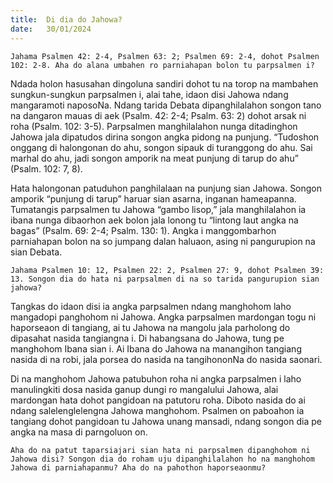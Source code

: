 ```yaml
---
title:  Di dia do Jahowa?
date:   30/01/2024
---
```


`Jahama Psalmen 42: 2-4, Psalmen 63: 2; Psalmen 69: 2-4, dohot Psalmen 102: 2-8. Aha do alana umbahen ro parniahapan bolon tu parpsalmen i?`

Ndada holon hasusahan dingoluna sandiri dohot tu na torop na mambahen sungkun-sungkun parpsalmen i, alai tahe, idaon disi Jahowa ndang mangaramoti naposoNa. Ndang tarida Debata dipanghilalahon songon tano na dangaron mauas di aek (Psalm. 42: 2-4; Psalm. 63: 2) dohot arsak ni roha (Psalm. 102: 3-5). Parpsalmen manghilalahon nunga ditadinghon Jahowa jala dipatudos dirina songon angka pidong na punjung. “Tudoshon onggang di halongonan do ahu, songon sipauk di turanggong do ahu. Sai marhal do ahu, jadi songon amporik na meat punjung di tarup do ahu” (Psalm. 102: 7, 8).

Hata halongonan patuduhon panghilalaan na punjung sian Jahowa. Songon amporik “punjung di tarup” haruar sian asarna, inganan hameapanna. Tumatangis parpsalmen tu Jahowa “gambo lisop,” jala manghilalahon ia ibana nunga dibaorhon aek bolon jala lonong tu “lintong laut angka na bagas” (Psalm. 69: 2-4; Psalm. 130: 1). Angka i manggombarhon parniahapan bolon na so jumpang dalan haluaon, asing ni pangurupion na sian Debata.

`Jahama Psalmen 10: 12, Psalmen 22: 2, Psalmen 27: 9, dohot Psalmen 39: 13. Songon dia do hata ni parpsalmen di na so tarida pangurupion sian jahowa?`

Tangkas do idaon disi ia angka parpsalmen ndang manghohom laho mangadopi panghohom ni Jahowa. Angka parpsalmen mardongan togu ni haporseaon di tangiang, ai tu Jahowa na mangolu jala parholong do dipasahat nasida tangiangna i. Di habangsana do Jahowa, tung pe manghohom Ibana sian i. Ai Ibana do Jahowa na manangihon tangiang nasida di na robi, jala porsea do nasida na tangihononNa do nasida saonari.

Di na manghohom Jahowa patubuhon roha ni angka parpsalmen i laho manulingkiti dosa nasida ganup dungi ro mangalului Jahowa, alai mardongan hata dohot pangidoan na patutoru roha. Diboto nasida do ai ndang salelenglelengna Jahowa manghohom. Psalmen on paboahon ia tangiang dohot pangidoan tu Jahowa unang mansadi, ndang songon dia pe angka na masa di parngoluon on.

`Aha do na patut taparsiajari sian hata ni parpsalmen dipanghohom ni Jahowa disi? Songon dia do roham uju dipanghilalahon ho na manghohom Jahowa di parniahapanmu? Aha do na pahothon haporseaonmu?`